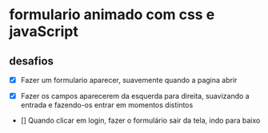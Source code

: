 # formulario animado com css e javaScript

## desafios

- [x] Fazer um formulario aparecer, suavemente quando a pagina abrir

- [x] Fazer  os campos aparecerem da esquerda para direita, 
suavizando a entrada e fazendo-os entrar em momentos distintos

- [] Quando clicar em login, fazer o formulário sair da tela, indo para baixo